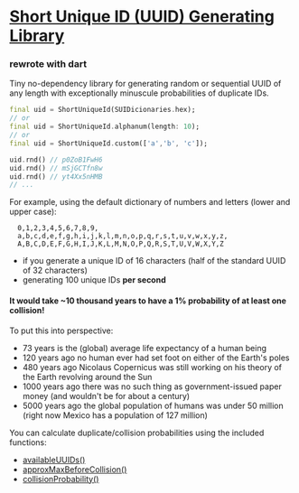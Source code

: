 # [Short Unique ID (UUID) Generating Library](https://www.npmjs.com/package/short-unique-id)
### rewrote with dart


Tiny no-dependency library for generating random or sequential UUID of any length
with exceptionally minuscule probabilities of duplicate IDs.

```dart
final uid = ShortUniqueId(SUIDicionaries.hex);
// or
final uid = ShortUniqueId.alphanum(length: 10);
// or
final uid = ShortUniqueId.custom(['a','b', 'c']);

uid.rnd() // p0ZoB1FwH6
uid.rnd() // mSjGCTfn8w
uid.rnd() // yt4Xx5nHMB
// ...

```

For example, using the default dictionary of numbers and letters (lower and upper case):

```
  0,1,2,3,4,5,6,7,8,9,
  a,b,c,d,e,f,g,h,i,j,k,l,m,n,o,p,q,r,s,t,u,v,w,x,y,z,
  A,B,C,D,E,F,G,H,I,J,K,L,M,N,O,P,Q,R,S,T,U,V,W,X,Y,Z
```

- if you generate a unique ID of 16 characters (half of the standard UUID of 32 characters)
- generating 100 unique IDs **per second**

#### It would take **~10 thousand years** to have a 1% probability of at least one collision!

To put this into perspective:

- 73 years is the (global) average life expectancy of a human being
- 120 years ago no human ever had set foot on either of the Earth's poles
- 480 years ago Nicolaus Copernicus was still working on his theory of the Earth revolving around the Sun
- 1000 years ago there was no such thing as government-issued paper money (and wouldn't be for about a century)
- 5000 years ago the global population of humans was under 50 million (right now Mexico has a population of 127 million)

You can calculate duplicate/collision probabilities using the included functions:

- [availableUUIDs()]()
- [approxMaxBeforeCollision()]()
- [collisionProbability()]()


